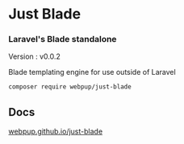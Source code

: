 # Just Blade

### Laravel's Blade standalone
Version : v0.0.2

Blade templating engine for use outside of Laravel

```bash
composer require webpup/just-blade
```

## Docs
[webpup.github.io/just-blade](https://webpup.github.io/just-blade)